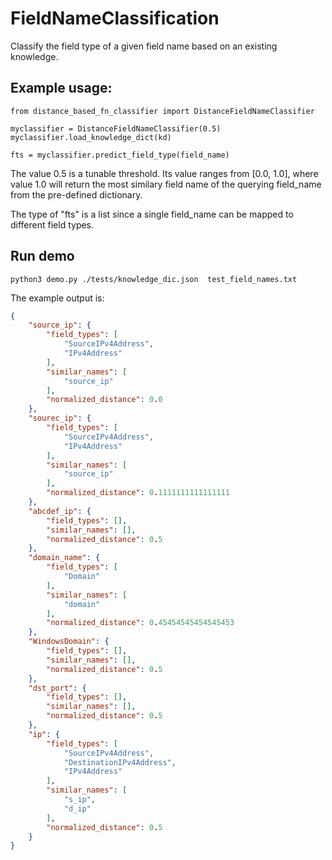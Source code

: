 # FieldNameClassification

Classify the field type of a given field name based on an existing knowledge.


## Example usage:

    from distance_based_fn_classifier import DistanceFieldNameClassifier

    myclassifier = DistanceFieldNameClassifier(0.5)
    myclassifier.load_knowledge_dict(kd)

    fts = myclassifier.predict_field_type(field_name)

The value 0.5 is a tunable threshold. Its value ranges from [0.0, 1.0], where value 1.0 will return the most similary field name of the querying field_name from the pre-defined dictionary.  

The type of "fts" is a list since a single field_name can be mapped to different field types.


## Run demo

    python3 demo.py ./tests/knowledge_dic.json  test_field_names.txt


The example output is:
```json
{
    "source_ip": {
        "field_types": [
            "SourceIPv4Address",
            "IPv4Address"
        ],
        "similar_names": [
            "source_ip"
        ],
        "normalized_distance": 0.0
    },
    "sourec_ip": {
        "field_types": [
            "SourceIPv4Address",
            "IPv4Address"
        ],
        "similar_names": [
            "source_ip"
        ],
        "normalized_distance": 0.1111111111111111
    },
    "abcdef_ip": {
        "field_types": [],
        "similar_names": [],
        "normalized_distance": 0.5
    },
    "domain_name": {
        "field_types": [
            "Domain"
        ],
        "similar_names": [
            "domain"
        ],
        "normalized_distance": 0.45454545454545453
    },
    "WindowsDomain": {
        "field_types": [],
        "similar_names": [],
        "normalized_distance": 0.5
    },
    "dst_port": {
        "field_types": [],
        "similar_names": [],
        "normalized_distance": 0.5
    },
    "ip": {
        "field_types": [
            "SourceIPv4Address",
            "DestinationIPv4Address",
            "IPv4Address"
        ],
        "similar_names": [
            "s_ip",
            "d_ip"
        ],
        "normalized_distance": 0.5
    }
}
```


